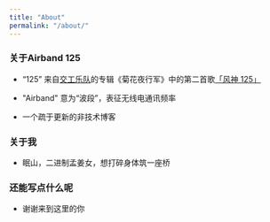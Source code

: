 ```yaml
---
title: "About"
permalink: "/about/"
---
```


### 关于Airband 125

- “125” 来自[交工乐队](https://zh.wikipedia.org/wiki/%E4%BA%A4%E5%B7%A5%E6%A8%82%E9%9A%8A)的专辑《菊花夜行军》中的第二首歌[「风神 125」](https://www.youtube.com/watch?v=xiSDTtZMclM)

- "Airband" 意为“波段”，表征无线电通讯频率

- 一个疏于更新的非技术博客

### 关于我

- 眠山，二进制孟姜女，想打碎身体筑一座桥

### 还能写点什么呢

- 谢谢来到这里的你
